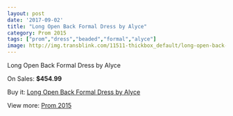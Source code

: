 ```yaml
---
layout: post
date: '2017-09-02'
title: "Long Open Back Formal Dress by Alyce"
category: Prom 2015
tags: ["prom","dress","beaded","formal","alyce"]
image: http://img.transblink.com/11511-thickbox_default/long-open-back-formal-dress-by-alyce.jpg
---
```

Long Open Back Formal Dress by Alyce

On Sales: **$454.99**
<a href="https://www.transblink.com/en/prom-2015/3746-long-open-back-formal-dress-by-alyce.html"><amp-img layout="responsive" width="600" height="600" src="//img.transblink.com/11511-thickbox_default/long-open-back-formal-dress-by-alyce.jpg" alt="Long Open Back Formal Dress by Alyce 0" /></a>
<a href="https://www.transblink.com/en/prom-2015/3746-long-open-back-formal-dress-by-alyce.html"><amp-img layout="responsive" width="600" height="600" src="//img.transblink.com/11512-thickbox_default/long-open-back-formal-dress-by-alyce.jpg" alt="Long Open Back Formal Dress by Alyce 1" /></a>

Buy it: [Long Open Back Formal Dress by Alyce](https://www.transblink.com/en/prom-2015/3746-long-open-back-formal-dress-by-alyce.html "Long Open Back Formal Dress by Alyce")

View more: [Prom 2015](https://www.transblink.com/en/10-prom-2015 "Prom 2015")